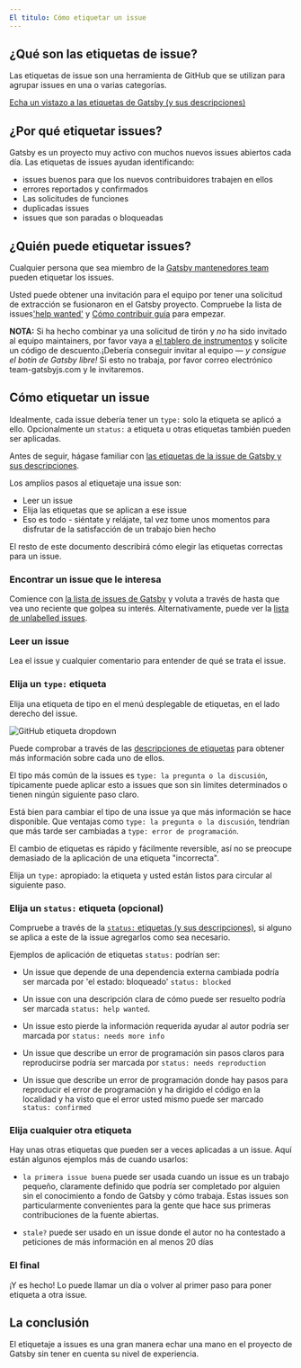 ```yaml
---
El titulo: Cómo etiquetar un issue
---
```


## ¿Qué son las etiquetas de issue?

Las etiquetas de issue son una herramienta de GitHub que se utilizan para agrupar issues en una o varias categorías.

[Echa un vistazo a las etiquetas de Gatsby (y sus descripciones)](https://github.com/gatsbyjs/gatsby/issues/labels)

## ¿Por qué etiquetar issues?

Gatsby es un proyecto muy activo con muchos nuevos issues abiertos cada día. Las etiquetas de issues ayudan identificando:

- issues buenos para que los nuevos contribuidores trabajen en ellos
- errores reportados y confirmados
- Las solicitudes de funciones
- duplicadas issues
- issues que son paradas o bloqueadas

## ¿Quién puede etiquetar issues?

Cualquier persona que sea miembro de la [Gatsby mantenedores team](https://github.com/orgs/gatsbyjs/teams/maintainers) pueden etiquetar los issues.

Usted puede obtener una invitación para el equipo por tener una solicitud de extracción se fusionaron en el Gatsby proyecto. Compruebe la lista de issues['help wanted'](https://github.com/gatsbyjs/gatsby/labels/%F0%9F%93%8D%20status%3A%20help%20wanted) y [Cómo contribuir guía](/contributing/how-to-contribute/) para empezar.

**NOTA:** Si ha hecho combinar ya una solicitud de tirón y _no_ ha sido invitado al equipo maintainers, por favor vaya a [el tablero de instrumentos](https://store.gatsbyjs.org/) y solicite un código de descuento.¡Debería conseguir invitar al equipo — _y consigue el botín de Gatsby libre!_ Si esto no trabaja, por favor correo electrónico team-gatsbyjs.com y le invitaremos.

## Cómo etiquetar un issue

Idealmente, cada issue debería tener un `type:` solo la etiqueta se aplicó a ello. Opcionalmente un `status:` a etiqueta u otras etiquetas también pueden ser aplicadas.

Antes de seguir, hágase familiar con [las etiquetas de la issue de Gatsby y sus descripciones](https://github.com/gatsbyjs/gatsby/issues/labels).

Los amplios pasos al etiquetaje una issue son:

- Leer un issue
- Elija las etiquetas que se aplican a ese issue
- Eso es todo - siéntate y relájate, tal vez tome unos momentos para disfrutar de la satisfacción de un trabajo bien hecho

El resto de este documento describirá cómo elegir las etiquetas correctas para un issue.

### Encontrar un issue que le interesa

Comience con [la lista de issues de Gatsby](https://github.com/gatsbyjs/gatsby/issues) y voluta a través de hasta que vea uno reciente que golpea su interés. Alternativamente, puede ver la [lista de unlabelled issues](https://github.com/gatsbyjs/gatsby/issues?q=is%3Aopen+is%3Aissue+no%3Alabel).

### Leer un issue

Lea el issue y cualquier comentario para entender de qué se trata el issue.

### Elija un `type:` etiqueta

Elija una etiqueta de tipo en el menú desplegable de etiquetas, en el lado derecho del issue.

![GitHub etiqueta dropdown](./images/github-label-list.png)

Puede comprobar a través de las [descripciones de etiquetas](https://github.com/gatsbyjs/gatsby/issues/labels) para obtener más información sobre cada uno de ellos.

El tipo más común de la issues es `type: la pregunta o la discusión`, típicamente puede aplicar esto a issues que son sin límites determinados o tienen ningún siguiente paso claro.

Está bien para cambiar el tipo de una issue ya que más información se hace disponible. Que ventajas como `type: la pregunta o la discusión`, tendrían que más tarde ser cambiadas a `type: error de programación`.

El cambio de etiquetas es rápido y fácilmente reversible, así no se preocupe demasiado de la aplicación de una etiqueta "incorrecta".

Elija un `type:` apropiado: la etiqueta y usted están listos para circular al siguiente paso.

### Elija un `status:` etiqueta (opcional)

Compruebe a través de la [`status:` etiquetas (y sus descripciones)](https://github.com/gatsbyjs/gatsby/issues/labels), si alguno se aplica a este de la issue agregarlos como sea necesario.

Ejemplos de aplicación de etiquetas `status:` podrían ser:

- Un issue que depende de una dependencia externa cambiada podría ser marcada por 'el estado: bloqueado' `status: blocked`

- Un issue con una descripción clara de cómo puede ser resuelto podría ser marcada `status: help wanted`.

- Un issue esto pierde la información requerida ayudar al autor podría ser marcada por `status: needs more info`

- Un issue que describe un error de programación sin pasos claros para reproducirse podría ser marcada por `status: needs reproduction`

- Un issue que describe un error de programación donde hay pasos para reproducir el error de programación y ha dirigido el código en la localidad y ha visto que el error usted mismo puede ser marcado `status: confirmed`

### Elija cualquier otra etiqueta

Hay unas otras etiquetas que pueden ser a veces aplicadas a un issue. Aquí están algunos ejemplos más de cuando usarlos:

- `la primera issue buena` puede ser usada cuando un issue es un trabajo pequeño, claramente definido que podría ser completado por alguien sin el conocimiento a fondo de Gatsby y cómo trabaja. Estas issues son particularmente convenientes para la gente que hace sus primeras contribuciones de la fuente abiertas.

- `stale?` puede ser usado en un issue donde el autor no ha contestado a peticiones de más información en al menos 20 días

### El final

¡Y es hecho! Lo puede llamar un día o volver al primer paso para poner etiqueta a otra issue.

## La conclusión

El etiquetaje a issues es una gran manera echar una mano en el proyecto de Gatsby sin tener en cuenta su nivel de experiencia.
